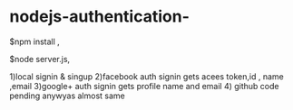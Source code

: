 # nodejs-authentication-

$npm install ,

$node server.js,

1)local signin & singup
2)facebook auth signin gets acees token,id , name ,email
3)google+ auth signin gets profile name and email 
4) github code pending anywyas almost same
